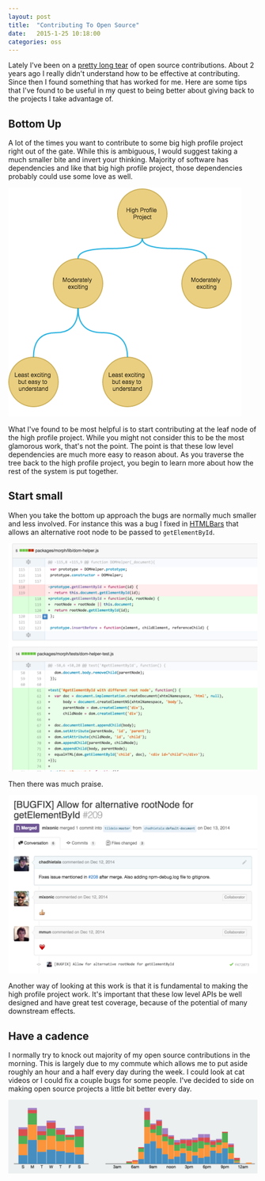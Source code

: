 ```yaml
---
layout: post
title:  "Contributing To Open Source"
date:   2015-1-25 10:18:00
categories: oss
---
```


Lately I've been on a [pretty long tear](https://github.com/chadhietala) of open source contributions.  About 2 years ago I really didn't understand how to be effective at contributing. Since then I found something that has worked for me.  Here are some tips that I've found to be useful in my quest to being better about giving back to the projects I take advantage of.

## Bottom Up
A lot of the times you want to contribute to some big high profile project right out of the gate.  While this is ambiguous, I would suggest taking a much smaller bite and invert your thinking.  Majority of software has dependencies and like that big high profile project, those dependencies probably could use some love as well.

![OSS Dependency Tree](/assets/images/oss-tree.png "OSS Dependency Tree")

What I've found to be most helpful is to start contributing at the leaf node of the high profile project. While you might not consider this to be the most glamorous work, that's not the point.  The point is that these low level dependencies are much more easy to reason about.  As you traverse the tree back to the high profile project, you begin to learn more about how the rest of the system is put together.

## Start small

When you take the bottom up approach the bugs are normally much smaller and less involved. For instance this was a bug I fixed in [HTMLBars](https://github.com/tildeio/htmlbars) that allows an alternative root node to be passed to `getElementById`.

![getElementById Bug](/assets/images/getElementById-bug.png "getElmentById Bug")

Then there was much praise.

![getElementById Bug Praise](/assets/images/getElementById-bug-praise.png "getElementById Bug Praise")

Another way of looking at this work is that it is fundamental to making the high profile project work. It's important that these low level APIs be well designed and have great test coverage, because of the potential of many downstream effects.

## Have a cadence

I normally try to knock out majority of my open source contributions in the morning. This is largely due to my commute which allows me to put aside roughly an hour and a half every day during the week.  I could look at cat videos or I could fix a couple bugs for some people. I've decided to side on making open source projects a little bit better every day.

![Contribution Histogram](/assets/images/contributions-histogram.png "Contribution Histogram")

